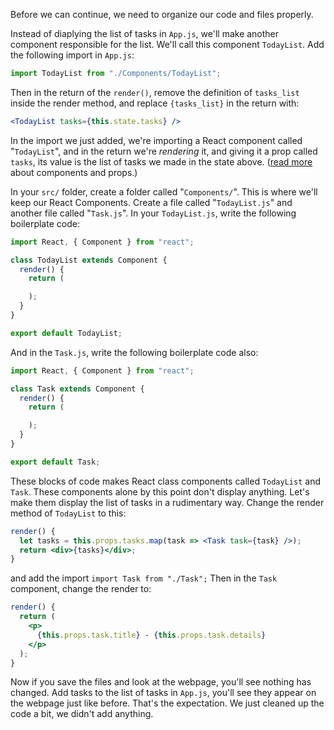 Before we can continue, we need to organize our code and files properly.

Instead of diaplying the list of tasks in `App.js`, we'll make another component responsible for the list. We'll call this component `TodayList`. Add the following import in `App.js`:

```jsx
import TodayList from "./Components/TodayList";
```

Then in the return of the `render()`, remove the definition of `tasks_list` inside the render method, and replace `{tasks_list}` in the return with:

```jsx
<TodayList tasks={this.state.tasks} />
```

In the import we just added, we're importing a React component called "`TodayList`", and in the return we're _rendering_ it, and giving it a prop called `tasks`, its value is the list of tasks we made in the state above. ([read more](https://reactjs.org/docs/components-and-props.html) about components and props.)

In your `src/` folder, create a folder called "`Components/`". This is where we'll keep our React Components. Create a file called "`TodayList.js`" and another file called "`Task.js`". In your `TodayList.js`, write the following boilerplate code:

```jsx
import React, { Component } from "react";

class TodayList extends Component {
  render() {
    return (

    );
  }
}

export default TodayList;
```

And in the `Task.js`, write the following boilerplate code also:

```jsx
import React, { Component } from "react";

class Task extends Component {
  render() {
    return (

    );
  }
}

export default Task;
```

These blocks of code makes React class components called `TodayList` and `Task`. These components alone by this point don't display anything. Let's make them display the list of tasks in a rudimentary way. Change the render method of `TodayList` to this:

```jsx
render() {
  let tasks = this.props.tasks.map(task => <Task task={task} />);
  return <div>{tasks}</div>;
}
```

and add the import `import Task from "./Task";` Then in the `Task` component, change the render to:

```jsx
render() {
  return (
    <p>
      {this.props.task.title} - {this.props.task.details}
    </p>
  );
}
```

Now if you save the files and look at the webpage, you'll see nothing has changed. Add tasks to the list of tasks in `App.js`, you'll see they appear on the webpage just like before. That's the expectation. We just cleaned up the code a bit, we didn't add anything.
